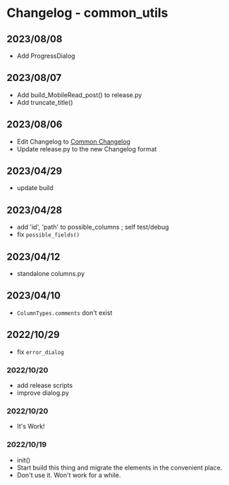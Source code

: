 # Changelog - common_utils

## 2023/08/08
- Add ProgressDialog

## 2023/08/07
- Add build_MobileRead_post() to release.py
- Add truncate_title()

## 2023/08/06
- Edit Changelog to [Common Changelog](https://common-changelog.org)
- Update release.py to the new Changelog format

## 2023/04/29
- update build

## 2023/04/28
- add 'id', 'path' to possible_columns ; self test/debug
- fix `possible_fields()`

## 2023/04/12
- standalone columns.py

## 2023/04/10
- `ColumnTypes.comments` don't exist

## 2022/10/29
- fix `error_dialog`

### 2022/10/20
- add release scripts
- improve dialog.py

### 2022/10/20
- It's Work!

### 2022/10/19
- init()
- Start build this thing and migrate the elements in the convenient place.
- Don't use it. Won't work for a while.
